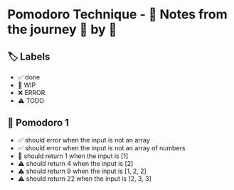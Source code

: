 # Pomodoro Technique - 📝 Notes from the journey 🍅 by 🍅


## 🏷️ Labels

- ✅ done
- 🚧 WIP
- ❌ ERROR
- ⚠ TODO

## 🍅 Pomodoro 1

- ✅ should error when the input is not an array
- ✅ should error when the input is not an array of numbers
- 🚧 should return 1 when the input is [1]
- ⚠ should return 4 when the input is [2]
- ⚠ should return 9 when the input is [1, 2, 2]
- ⚠ should return 22 when the input is [2, 3, 3]
